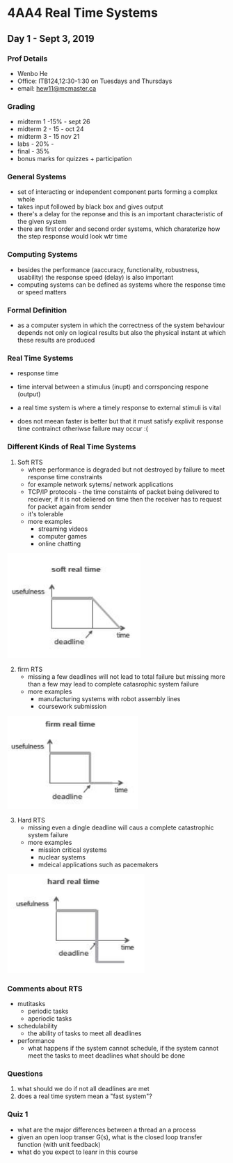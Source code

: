 # 4AA4 Real Time Systems

## Day 1 - Sept 3, 2019

### Prof Details
- Wenbo He
- Office: ITB124,12:30-1:30 on Tuesdays and Thursdays
- email: hew11@mcmaster.ca

### Grading
- midterm 1 -15% - sept 26
- midterm 2 - 15 - oct 24
- midterm 3 - 15 nov 21
- labs - 20% - 
- final - 35%
- bonus marks for quizzes + participation

### General Systems
- set of interacting or independent component parts forming a complex whole
- takes input followed by black box and gives output
- there's a delay for the reponse and this is an important characteristic of the given system
- there are first order and second order systems, which charaterize how the step response would look wtr time

### Computing Systems
- besides the performance (aaccuracy, functionality, robustness, usability) the response speed (delay) is also important
- computing systems can be defined as systems where the response time or speed matters

### Formal Definition
- as a computer system in which the correctness of the system behaviour depends not only on logical results but also the physical instant at which these results are produced


### Real Time Systems
- response time
- time interval between a stimulus (inupt) and corrsponcing respone (output)

- a real time system is where a timely response to external stimuli is vital
- does not meean faster is better but that it must satisfy explivit response time contrainct otheriwse failure may occur :( 

### Different Kinds of Real Time Systems
1. Soft RTS 
    - where performance is degraded but not destroyed by failure to meet response time constraints
    - for example network sytems/ network applications
    - TCP/IP protocols - the time constaints of packet being delivered to reciever, if it is not deliered on time then the receiver has to request for packet again from sender
    - it's tolerable
    - more examples
        - streaming videos
        - computer games
        - online chatting

![](img/soft_rts.png)

2. firm RTS
    - missing a few deadlines will not lead to total failure but missing more than a few may lead to complete catasrophic system failure
    - more examples
        - manufacturing systems with robot assembly lines
        - coursework submission

![](img/firm_rts.png)

3. Hard RTS
    - missing even a dingle deadline will caus a complete catastrophic system failure
    - more examples
        - mission critical systems
        - nuclear systems
        - mdeical applications such as pacemakers

![](img/hard_rts.png)

### Comments about RTS
- mutitasks
    - periodic tasks
    - aperiodic tasks
- schedulability
    - the ability of tasks to meet all deadlines
- performance
    - what happens if the system cannot schedule, if the system cannot meet the tasks to meet deadlines what should be done


### Questions
1. what should we do if not all deadlines are met
2. does a real time system mean a "fast system"?


### Quiz 1
- what are the major differences between a thread an a process
- given an open loop transer G(s), what is the closed loop transfer function (with unit feedback)
- what do you expect to leanr in this course
